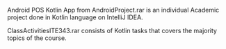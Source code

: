Android POS Kotlin App from AndroidProject.rar is an individual Academic project done in Kotlin language on IntelliJ IDEA. 

ClassActivitiesITE343.rar consists of Kotlin tasks that covers the majority topics of the course.
